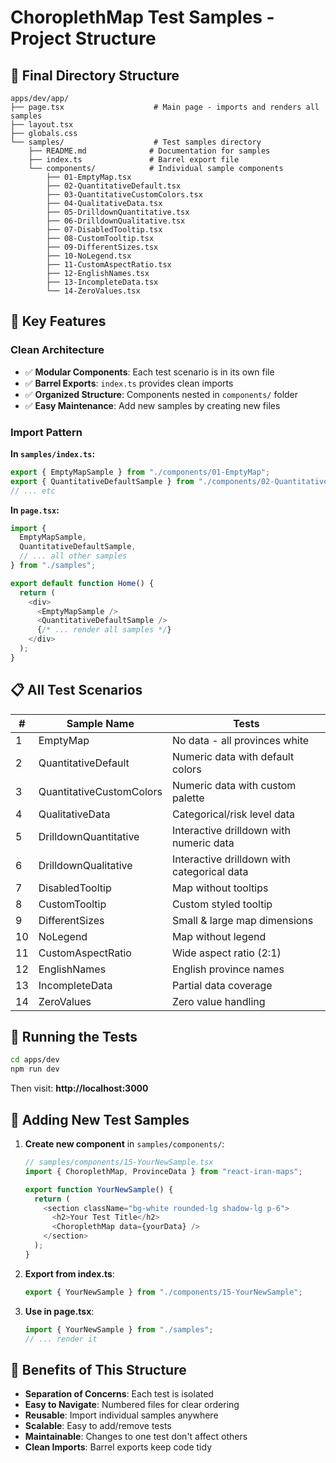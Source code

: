 # ChoroplethMap Test Samples - Project Structure

## 📁 Final Directory Structure

```
apps/dev/app/
├── page.tsx                    # Main page - imports and renders all samples
├── layout.tsx
├── globals.css
└── samples/                    # Test samples directory
    ├── README.md              # Documentation for samples
    ├── index.ts               # Barrel export file
    └── components/            # Individual sample components
        ├── 01-EmptyMap.tsx
        ├── 02-QuantitativeDefault.tsx
        ├── 03-QuantitativeCustomColors.tsx
        ├── 04-QualitativeData.tsx
        ├── 05-DrilldownQuantitative.tsx
        ├── 06-DrilldownQualitative.tsx
        ├── 07-DisabledTooltip.tsx
        ├── 08-CustomTooltip.tsx
        ├── 09-DifferentSizes.tsx
        ├── 10-NoLegend.tsx
        ├── 11-CustomAspectRatio.tsx
        ├── 12-EnglishNames.tsx
        ├── 13-IncompleteData.tsx
        └── 14-ZeroValues.tsx
```

## 🎯 Key Features

### Clean Architecture

- ✅ **Modular Components**: Each test scenario is in its own file
- ✅ **Barrel Exports**: `index.ts` provides clean imports
- ✅ **Organized Structure**: Components nested in `components/` folder
- ✅ **Easy Maintenance**: Add new samples by creating new files

### Import Pattern

**In `samples/index.ts`:**

```typescript
export { EmptyMapSample } from "./components/01-EmptyMap";
export { QuantitativeDefaultSample } from "./components/02-QuantitativeDefault";
// ... etc
```

**In `page.tsx`:**

```typescript
import {
  EmptyMapSample,
  QuantitativeDefaultSample,
  // ... all other samples
} from "./samples";

export default function Home() {
  return (
    <div>
      <EmptyMapSample />
      <QuantitativeDefaultSample />
      {/* ... render all samples */}
    </div>
  );
}
```

## 📋 All Test Scenarios

| #   | Sample Name              | Tests                                       |
| --- | ------------------------ | ------------------------------------------- |
| 1   | EmptyMap                 | No data - all provinces white               |
| 2   | QuantitativeDefault      | Numeric data with default colors            |
| 3   | QuantitativeCustomColors | Numeric data with custom palette            |
| 4   | QualitativeData          | Categorical/risk level data                 |
| 5   | DrilldownQuantitative    | Interactive drilldown with numeric data     |
| 6   | DrilldownQualitative     | Interactive drilldown with categorical data |
| 7   | DisabledTooltip          | Map without tooltips                        |
| 8   | CustomTooltip            | Custom styled tooltip                       |
| 9   | DifferentSizes           | Small & large map dimensions                |
| 10  | NoLegend                 | Map without legend                          |
| 11  | CustomAspectRatio        | Wide aspect ratio (2:1)                     |
| 12  | EnglishNames             | English province names                      |
| 13  | IncompleteData           | Partial data coverage                       |
| 14  | ZeroValues               | Zero value handling                         |

## 🚀 Running the Tests

```bash
cd apps/dev
npm run dev
```

Then visit: **http://localhost:3000**

## 📝 Adding New Test Samples

1. **Create new component** in `samples/components/`:

   ```typescript
   // samples/components/15-YourNewSample.tsx
   import { ChoroplethMap, ProvinceData } from "react-iran-maps";

   export function YourNewSample() {
     return (
       <section className="bg-white rounded-lg shadow-lg p-6">
         <h2>Your Test Title</h2>
         <ChoroplethMap data={yourData} />
       </section>
     );
   }
   ```

2. **Export from index.ts**:

   ```typescript
   export { YourNewSample } from "./components/15-YourNewSample";
   ```

3. **Use in page.tsx**:
   ```typescript
   import { YourNewSample } from "./samples";
   // ... render it
   ```

## 🎨 Benefits of This Structure

- **Separation of Concerns**: Each test is isolated
- **Easy to Navigate**: Numbered files for clear ordering
- **Reusable**: Import individual samples anywhere
- **Scalable**: Easy to add/remove tests
- **Maintainable**: Changes to one test don't affect others
- **Clean Imports**: Barrel exports keep code tidy
